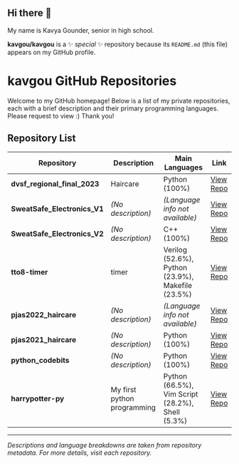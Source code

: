 ## Hi there 👋

My name is Kavya Gounder, senior in high school.

**kavgou/kavgou** is a ✨ _special_ ✨ repository because its `README.md` (this file) appears on my GitHub profile.

# kavgou GitHub Repositories

Welcome to my GitHub homepage! Below is a list of my private repositories, each with a brief description and their primary programming languages.
Please request to view :) Thank you!

## Repository List

| Repository | Description | Main Languages | Link |
|------------|-------------|---------------|------|
| **dvsf_regional_final_2023** | Haircare | Python (100%) | [View Repo](https://github.com/kavgou/dvsf_regional_final_2023) |
| **SweatSafe_Electronics_V1** | *(No description)* | *(Language info not available)* | [View Repo](https://github.com/kavgou/SweatSafe_Electronics_V1) |
| **SweatSafe_Electronics_V2** | *(No description)* | C++ (100%) | [View Repo](https://github.com/kavgou/SweatSafe_Electronics_V2) |
| **tto8-timer** | timer | Verilog (52.6%), Python (23.9%), Makefile (23.5%) | [View Repo](https://github.com/kavgou/tto8-timer) |
| **pjas2022_haircare** | *(No description)* | *(Language info not available)* | [View Repo](https://github.com/kavgou/pjas2022_haircare) |
| **pjas2021_haircare** | *(No description)* | Python (100%) | [View Repo](https://github.com/kavgou/pjas2021_haircare) |
| **python_codebits** | *(No description)* | Python (100%) | [View Repo](https://github.com/kavgou/python_codebits) |
| **harrypotter-py** | My first python programming | Python (66.5%), Vim Script (28.2%), Shell (5.3%) | [View Repo](https://github.com/kavgou/harrypotter-py) |

---

*Descriptions and language breakdowns are taken from repository metadata. For more details, visit each repository.*

